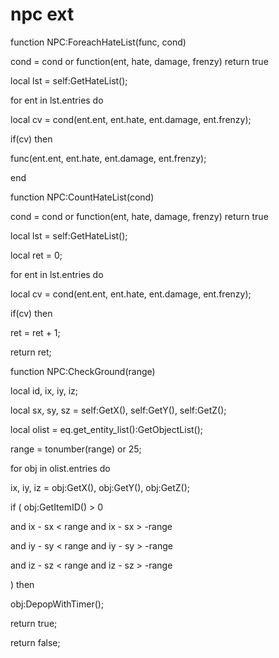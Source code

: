 # npc ext
function NPC:ForeachHateList(func, cond)

cond = cond or function(ent, hate, damage, frenzy) return true

local lst = self:GetHateList();

for ent in lst.entries do


local cv = cond(ent.ent, ent.hate, ent.damage, ent.frenzy);


if(cv) then



func(ent.ent, ent.hate, ent.damage, ent.frenzy);

end

function NPC:CountHateList(cond)

cond = cond or function(ent, hate, damage, frenzy) return true

local lst = self:GetHateList();

local ret = 0;

for ent in lst.entries do


local cv = cond(ent.ent, ent.hate, ent.damage, ent.frenzy);


if(cv) then



ret = ret + 1;




return ret;

function NPC:CheckGround(range)



local id, ix, iy, iz;

local sx, sy, sz = self:GetX(), self:GetY(), self:GetZ();


local olist = eq.get_entity_list():GetObjectList();

range = tonumber(range) or 25;



for obj in olist.entries do




ix, iy, iz = obj:GetX(), obj:GetY(), obj:GetZ();


if ( obj:GetItemID() > 0



and ix - sx < range and ix - sx > -range



and iy - sy < range and iy - sy > -range



and iz - sz < range and iz - sz > -range


) then



obj:DepopWithTimer();



return true;


return false;